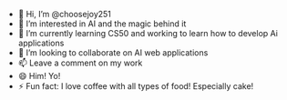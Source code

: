 - 👋 Hi, I’m @choosejoy251
- 👀 I’m interested in AI and the magic behind it
- 🌱 I’m currently learning CS50 and working to learn how to develop Ai applications
- 💞️ I’m looking to collaborate on AI web applications
- 📫 Leave a comment on my work
- 😄 Him! Yo!
- ⚡ Fun fact: I love coffee with all types of food! Especially cake!

<!---
choosejoy251/choosejoy251 is a ✨ special ✨ repository because its `README.md` (this file) appears on your GitHub profile.
You can click the Preview link to take a look at your changes.
--->
